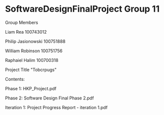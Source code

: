 # SoftwareDesignFinalProject Group 11

Group Members

Liam Rea 100743012

Philip Jasionowski 100751888

William Robinson 100751756

Raphaiel Halim 100700318

Project Title "Tobcrpugs"

Contents:

Phase 1: HKP_Project.pdf

Phase 2: Software Design Final Phase 2.pdf

Iteration 1: Project Progress Report - iteration 1.pdf

